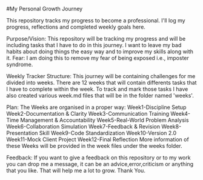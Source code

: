 #My Personal Growth Journey

This repository tracks my progress to become a professional. I'll log my progress, reflections and completed weekly goals here.

Purpose/Vision: This repository will be tracking my progress and will be including tasks that I have to do in this journey. I want to leave my bad habits about doing things the easy way and to improve my skills along with it.
Fear: I am doing this to remove my fear of being exposed i.e., imposter syndrome.

Weekly Tracker Structure: This journey will be containing challenges for me divided into weeks. There are 12 weeks that will contain differents tasks that I have to complete within the week. To track and mark those tasks I have also created various week.md files that will be in the folder named 'weeks'.

Plan: The Weeks are organised in a proper way:
    Week1-Discipline Setup
    Week2-Documentation & Clarity
    Week3-Communication Training
    Week4-Time Management & Accountability
    Week5-Real-World Problem Analysis
    Week6-Collaboration Simulation
    Week7-Feedback & Revision
    Week8-Presentation Skill
    Week9-Code Standardization
    Week10-Version 2.0
    Week11-Mock Client Project
    Week12-Final Reflection
More information of these Weeks will be provided in the week files under the weeks folder.


Feedback: If you want to give a feedback on this repository or to my work you can drop me a message, it can be an advice,error,criticism or anything that you like. That will help me a lot to grow. Thank You.